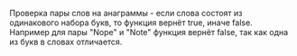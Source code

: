 Проверка пары слов на анаграммы - если слова состоят из одинакового набора букв, то функция вернёт true, иначе false. Например для пары "Nope" и "Note" функция вернёт false, так как одна из букв в словах отличается.

